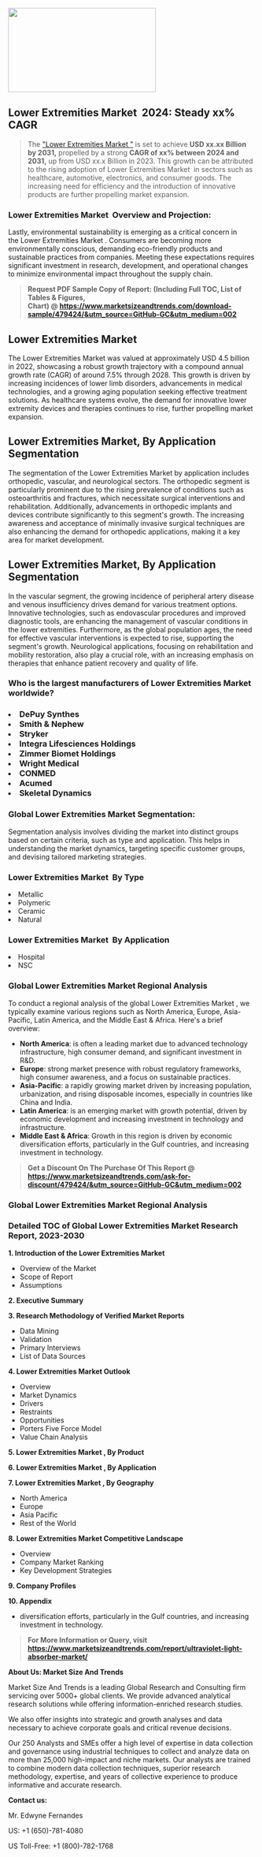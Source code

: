 <p><img class="alignnone size-medium wp-image-20088" src="https://ffe5etoiles.com/wp-content/uploads/2024/12/MST1-300x171.png" alt="" width="300" height="171" /></p><h2 id="ember46" class="ember-view reader-text-block__heading-2">Lower Extremities Market &nbsp;2024: Steady&nbsp;xx% CAGR</h2><blockquote id="ember47" class="ember-view reader-text-block__blockquote">The&nbsp;<a class="app-aware-link " href="https://www.marketsizeandtrends.com/download-sample/479424/&utm_source=GitHub-GC&utm_medium=002" target="_blank" data-test-app-aware-link="">"Lower Extremities Market "</a>&nbsp;is set to achieve&nbsp;<strong>USD&nbsp;xx.xx&nbsp;Billion by 2031,</strong>&nbsp;propelled by a strong&nbsp;<strong>CAGR of&nbsp;xx% between 2024 and 2031,</strong>&nbsp;up from USD xx.x Billion in 2023. This growth can be attributed to the rising adoption of&nbsp;Lower Extremities Market &nbsp;in sectors such as healthcare, automotive, electronics, and consumer goods. The increasing need for efficiency and the introduction of innovative products are further propelling market expansion.</blockquote><h3 id="ember48" class="ember-view reader-text-block__heading-3">Lower Extremities Market &nbsp;Overview and Projection:</h3><p id="ember49" class="ember-view reader-text-block__paragraph">Lastly, environmental sustainability is emerging as a critical concern in the&nbsp;Lower Extremities Market . Consumers are becoming more environmentally conscious, demanding eco-friendly products and sustainable practices from companies. Meeting these expectations requires significant investment in research, development, and operational changes to minimize environmental impact throughout the supply chain.</p><blockquote id="ember50" class="ember-view reader-text-block__blockquote"><strong>Request PDF Sample Copy of Report: (Including Full TOC, List of Tables &amp; Figures, Chart)&nbsp;@&nbsp;<strong><a href="https://www.marketsizeandtrends.com/download-sample/479424/&utm_source=GitHub-GC&utm_medium=002" target="_blank">https://www.marketsizeandtrends.com/download-sample/479424/&utm_source=GitHub-GC&utm_medium=002</a></strong></strong></blockquote><h3 class=""> <h2>Lower Extremities Market</h2><p>The Lower Extremities Market was valued at approximately USD 4.5 billion in 2022, showcasing a robust growth trajectory with a compound annual growth rate (CAGR) of around 7.5% through 2028. This growth is driven by increasing incidences of lower limb disorders, advancements in medical technologies, and a growing aging population seeking effective treatment solutions. As healthcare systems evolve, the demand for innovative lower extremity devices and therapies continues to rise, further propelling market expansion.</p><h2>Lower Extremities Market, By Application Segmentation</h2><p>The segmentation of the Lower Extremities Market by application includes orthopedic, vascular, and neurological sectors. The orthopedic segment is particularly prominent due to the rising prevalence of conditions such as osteoarthritis and fractures, which necessitate surgical interventions and rehabilitation. Additionally, advancements in orthopedic implants and devices contribute significantly to this segment's growth. The increasing awareness and acceptance of minimally invasive surgical techniques are also enhancing the demand for orthopedic applications, making it a key area for market development.</p><h2>Lower Extremities Market, By Application Segmentation</h2><p>In the vascular segment, the growing incidence of peripheral artery disease and venous insufficiency drives demand for various treatment options. Innovative technologies, such as endovascular procedures and improved diagnostic tools, are enhancing the management of vascular conditions in the lower extremities. Furthermore, as the global population ages, the need for effective vascular interventions is expected to rise, supporting the segment's growth. Neurological applications, focusing on rehabilitation and mobility restoration, also play a crucial role, with an increasing emphasis on therapies that enhance patient recovery and quality of life.</p></h3><h3 id="" class="">Who is the largest manufacturers of&nbsp;Lower Extremities Market worldwide?</h3><h3 class=""></Li><Li>DePuy Synthes</Li><Li> Smith & Nephew</Li><Li> Stryker</Li><Li> Integra Lifesciences Holdings</Li><Li> Zimmer Biomet Holdings</Li><Li> Wright Medical</Li><Li> CONMED</Li><Li> Acumed</Li><Li> Skeletal Dynamics</h3><h3 id="ember53" class="ember-view reader-text-block__heading-3">Global&nbsp;Lower Extremities Market Segmentation:</h3><p id="ember54" class="ember-view reader-text-block__paragraph">Segmentation analysis involves dividing the market into distinct groups based on certain criteria, such as type and application. This helps in understanding the market dynamics, targeting specific customer groups, and devising tailored marketing strategies.</p><h3 id="" class="">Lower Extremities Market &nbsp;By Type</h3><p></Li><Li>Metallic</Li><Li> Polymeric</Li><Li> Ceramic</Li><Li> Natural</p><h3 id="" class="">Lower Extremities Market &nbsp;By Application</h3><p class=""></Li><Li>Hospital</Li><Li> NSC</p><h3 id="ember62" class="ember-view reader-text-block__heading-3">Global Lower Extremities Market Regional Analysis</h3><p id="ember63" class="ember-view reader-text-block__paragraph">To conduct a regional analysis of the global Lower Extremities Market , we typically examine various regions such as North America, Europe, Asia-Pacific, Latin America, and the Middle East &amp; Africa. Here's a brief overview:</p><ul><li><strong>North America</strong>: is often a leading market due to advanced technology infrastructure, high consumer demand, and significant investment in R&amp;D.</li><li><strong>Europe</strong>: strong market presence with robust regulatory frameworks, high consumer awareness, and a focus on sustainable practices.</li><li><strong>Asia-Pacific</strong>: a rapidly growing market driven by increasing population, urbanization, and rising disposable incomes, especially in countries like China and India.</li><li><strong>Latin America</strong>: is an emerging market with growth potential, driven by economic development and increasing investment in technology and infrastructure.</li><li><strong>Middle East &amp; Africa</strong>: Growth in this region is driven by economic diversification efforts, particularly in the Gulf countries, and increasing investment in technology.</li></ul><blockquote id="ember61" class="ember-view reader-text-block__blockquote"><strong>Get a Discount On The Purchase Of This Report @ <strong><a href="https://html-cleaner.com/" target="">https://www.marketsizeandtrends.com/ask-for-discount/479424/&utm_source=GitHub-GC&utm_medium=002</a></strong></strong></blockquote><h3 id="ember62" class="ember-view reader-text-block__heading-3">Global Lower Extremities Market Regional Analysis</h3><h3 id="" class="">Detailed TOC of Global Lower Extremities Market Research Report, 2023-2030</h3><p id="" class=""><strong>1. Introduction of the Lower Extremities Market </strong></p><ul><li>Overview of the Market</li><li>Scope of Report</li><li>Assumptions</li></ul><p id="" class=""><strong>2. Executive Summary</strong></p><p id="" class=""><strong>3. Research Methodology of Verified Market Reports</strong></p><ul><li>Data Mining</li><li>Validation</li><li>Primary Interviews</li><li>List of Data Sources</li></ul><p id="" class=""><strong>4. Lower Extremities Market Outlook</strong></p><ul><li>Overview</li><li>Market Dynamics</li><li>Drivers</li><li>Restraints</li><li>Opportunities</li><li>Porters Five Force Model</li><li>Value Chain Analysis</li></ul><p id="" class=""><strong>5. Lower Extremities Market , By Product</strong></p><p id="" class=""><strong>6. Lower Extremities Market , By Application</strong></p><p id="" class=""><strong>7. Lower Extremities Market , By Geography</strong></p><ul><li>North America</li><li>Europe</li><li>Asia Pacific</li><li>Rest of the World</li></ul><p id="" class=""><strong>8. Lower Extremities Market Competitive Landscape</strong></p><ul><li>Overview</li><li>Company Market Ranking</li><li>Key Development Strategies</li></ul><p id="" class=""><strong>9. Company Profiles</strong></p><p id="" class=""><strong>10. Appendix</strong></p><ul><li>diversification efforts, particularly in the Gulf countries, and increasing investment in technology.</li></ul><blockquote id="ember65" class="ember-view reader-text-block__blockquote"><strong>For More Information or Query, visit <strong><strong><a href="https://html-cleaner.com/" target="">https://www.marketsizeandtrends.com/report/ultraviolet-light-absorber-market/</a></strong></strong></strong></blockquote><p id="" class=""><strong>About Us: Market Size And Trends</strong></p><p id="" class="">Market Size And Trends is a leading Global Research and Consulting firm servicing over 5000+ global clients. We provide advanced analytical research solutions while offering information-enriched research studies.</p><p id="" class="">We also offer insights into strategic and growth analyses and data necessary to achieve corporate goals and critical revenue decisions.</p><p id="" class="">Our 250 Analysts and SMEs offer a high level of expertise in data collection and governance using industrial techniques to collect and analyze data on more than 25,000 high-impact and niche markets. Our analysts are trained to combine modern data collection techniques, superior research methodology, expertise, and years of collective experience to produce informative and accurate research.</p><p id="" class=""><strong>Contact us:</strong></p><p id="" class="">Mr. Edwyne Fernandes</p><p id="" class="">US: +1 (650)-781-4080</p><p id="" class="">US Toll-Free: +1 (800)-782-1768</p>
